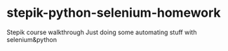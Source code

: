 # stepik-python-selenium-homework
Stepik course walkthrough
Just doing some automating stuff with selenium&python
